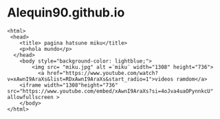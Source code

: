 # Alequin90.github.io
<!doctype html>
    <html>
     <head>
        <title> pagina hatsune miku</title>
        <p>hola mundo</p>
      </head>
        <body style="background-color: lightblue;"> 
            <img src= "miku.jpg" alt =¨miku¨ width="1308" height="736">
              <a href="https://www.youtube.com/watch?v=xAwnI9AraXs&list=RDxAwnI9AraXs&start_radio=1">videos ramdom</a>
        <iframe width="1308"height="736" src="https://www.youtube.com/embed/xAwnI9AraXs?si=4oJva4uaOPynnkcU" allowfullscreen >
        </body>
    </html>
